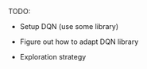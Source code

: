 TODO:

- Setup DQN (use some library)

- Figure out how to adapt DQN library 

- Exploration strategy